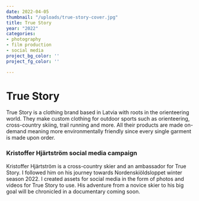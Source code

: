 ```yaml
---
date: 2022-04-05
thumbnail: "/uploads/true-story-cover.jpg"
title: True Story
year: "2022"
categories:
- photography
- film production
- social media
project_bg_color: ''
project_fg_color: ''

---
```

# True Story

True Story is a clothing brand based in Latvia with roots in the orienteering world. They make custom clothing for outdoor sports such as orienteering, cross-country skiing, trail running and more. All their products are made on-demand meaning more environmentally friendly since every single garment is made upon order.

### Kristoffer Hjärtström social media campaign

Kristoffer Hjärtström is a cross-country skier and an ambassador for True Story. I followed him on his journey towards Nordenskiöldsloppet winter season 2022. I created assets for social media in the form of photos and videos for True Story to use. His adventure from a novice skier to his big goal will be chronicled in a documentary coming soon.